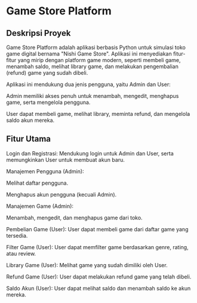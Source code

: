 # Game Store Platform

## Deskripsi Proyek

Game Store Platform adalah aplikasi berbasis Python untuk simulasi toko game digital bernama "Nishi Game Store". Aplikasi ini menyediakan fitur-fitur yang mirip dengan platform game modern, seperti membeli game, menambah saldo, melihat library game, dan melakukan pengembalian (refund) game yang sudah dibeli.

Aplikasi ini mendukung dua jenis pengguna, yaitu Admin dan User:

Admin memiliki akses penuh untuk menambah, mengedit, menghapus game, serta mengelola pengguna.

User dapat membeli game, melihat library, meminta refund, dan mengelola saldo akun mereka.

## Fitur Utama

Login dan Registrasi: Mendukung login untuk Admin dan User, serta memungkinkan User untuk membuat akun baru.

Manajemen Pengguna (Admin):

Melihat daftar pengguna.

Menghapus akun pengguna (kecuali Admin).

Manajemen Game (Admin):

Menambah, mengedit, dan menghapus game dari toko.

Pembelian Game (User): User dapat membeli game dari daftar game yang tersedia.

Filter Game (User): User dapat memfilter game berdasarkan genre, rating, atau review.

Library Game (User): Melihat game yang sudah dimiliki oleh User.

Refund Game (User): User dapat melakukan refund game yang telah dibeli.

Saldo Akun (User): User dapat melihat saldo dan menambah saldo ke akun mereka.
